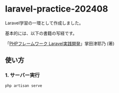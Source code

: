 # laravel-practice-202408
Laravel学習の一環として作成しました。

基本的には、以下の書籍の写経です。

「[PHPフレームワーク Laravel実践開発](https://www.amazon.co.jp/PHP%E3%83%95%E3%83%AC%E3%83%BC%E3%83%A0%E3%83%AF%E3%83%BC%E3%82%AF-Laravel%E5%AE%9F%E8%B7%B5%E9%96%8B%E7%99%BA-%E6%8E%8C%E7%94%B0-%E6%B4%A5%E8%80%B6%E4%B9%83/dp/4798059072)」掌田津耶乃 (著)

## 使い方

### 1. サーバー実行

```sh
php artisan serve
```
